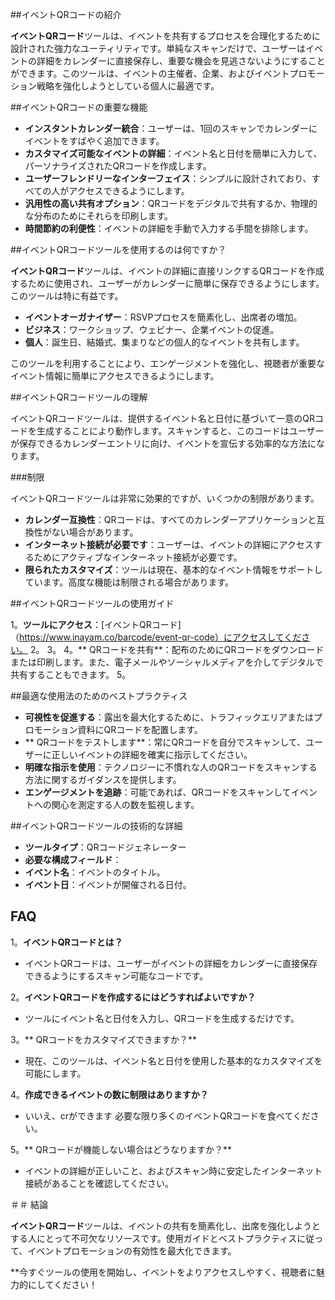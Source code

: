 ##イベントQRコードの紹介

**イベントQRコード**ツールは、イベントを共有するプロセスを合理化するために設計された強力なユーティリティです。単純なスキャンだけで、ユーザーはイベントの詳細をカレンダーに直接保存し、重要な機会を見逃さないようにすることができます。このツールは、イベントの主催者、企業、およびイベントプロモーション戦略を強化しようとしている個人に最適です。

##イベントQRコードの重要な機能

-  **インスタントカレンダー統合**：ユーザーは、1回のスキャンでカレンダーにイベントをすばやく追加できます。
-  **カスタマイズ可能なイベントの詳細**：イベント名と日付を簡単に入力して、パーソナライズされたQRコードを作成します。
-  **ユーザーフレンドリーなインターフェイス**：シンプルに設計されており、すべての人がアクセスできるようにします。
-  **汎用性の高い共有オプション**：QRコードをデジタルで共有するか、物理的な分布のためにそれらを印刷します。
-  **時間節約の利便性**：イベントの詳細を手動で入力する手間を排除します。

##イベントQRコードツールを使用するのは何ですか？

**イベントQRコード**ツールは、イベントの詳細に直接リンクするQRコードを作成するために使用され、ユーザーがカレンダーに簡単に保存できるようにします。このツールは特に有益です。

-  **イベントオーガナイザー**：RSVPプロセスを簡素化し、出席者の増加。
-  **ビジネス**：ワークショップ、ウェビナー、企業イベントの促進。
-  **個人**：誕生日、結婚式、集まりなどの個人的なイベントを共有します。

このツールを利用することにより、エンゲージメントを強化し、視聴者が重要なイベント情報に簡単にアクセスできるようにします。

##イベントQRコードツールの理解

イベントQRコードツールは、提供するイベント名と日付に基づいて一意のQRコードを生成することにより動作します。スキャンすると、このコードはユーザーが保存できるカレンダーエントリに向け、イベントを宣伝する効率的な方法になります。

###制限

イベントQRコードツールは非常に効果的ですが、いくつかの制限があります。
-  **カレンダー互換性**：QRコードは、すべてのカレンダーアプリケーションと互換性がない場合があります。
-  **インターネット接続が必要です**：ユーザーは、イベントの詳細にアクセスするためにアクティブなインターネット接続が必要です。
-  **限られたカスタマイズ**：ツールは現在、基本的なイベント情報をサポートしています。高度な機能は制限される場合があります。

##イベントQRコードツールの使用ガイド

1。**ツールにアクセス**：[イベントQRコード]（https://www.inayam.co/barcode/event-qr-code）にアクセスしてください。
2。
3。
4。** QRコードを共有**：配布のためにQRコードをダウンロードまたは印刷します。また、電子メールやソーシャルメディアを介してデジタルで共有することもできます。
5。

##最適な使用法のためのベストプラクティス

-  **可視性を促進する**：露出を最大化するために、トラフィックエリアまたはプロモーション資料にQRコードを配置します。
-  ** QRコードをテストします**：常にQRコードを自分でスキャンして、ユーザーに正しいイベントの詳細を確実に指示してください。
-  **明確な指示を使用**：テクノロジーに不慣れな人のQRコードをスキャンする方法に関するガイダンスを提供します。
-  **エンゲージメントを追跡**：可能であれば、QRコードをスキャンしてイベントへの関心を測定する人の数を監視します。

##イベントQRコードツールの技術的な詳細

-  **ツールタイプ**：QRコードジェネレーター
-  **必要な構成フィールド**：
-  **イベント名**：イベントのタイトル。
-  **イベント日**：イベントが開催される日付。

## FAQ

1。**イベントQRコードとは？**
- イベントQRコードは、ユーザーがイベントの詳細をカレンダーに直接保存できるようにするスキャン可能なコードです。

2。**イベントQRコードを作成するにはどうすればよいですか？**
- ツールにイベント名と日付を入力し、QRコードを生成するだけです。

3。** QRコードをカスタマイズできますか？**
- 現在、このツールは、イベント名と日付を使用した基本的なカスタマイズを可能にします。

4。**作成できるイベントの数に制限はありますか？**
- いいえ、crができます 必要な限り多くのイベントQRコードを食べてください。

5。** QRコードが機能しない場合はどうなりますか？**
- イベントの詳細が正しいこと、およびスキャン時に安定したインターネット接続があることを確認してください。

＃＃ 結論

**イベントQRコード**ツールは、イベントの共有を簡素化し、出席を強化しようとする人にとって不可欠なリソースです。使用ガイドとベストプラクティスに従って、イベントプロモーションの有効性を最大化できます。

**今すぐツールの使用を開始し、イベントをよりアクセスしやすく、視聴者に魅力的にしてください！